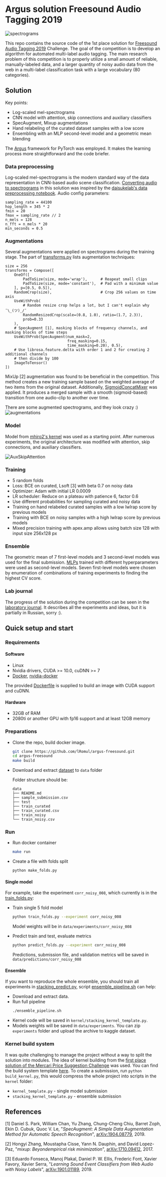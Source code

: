 # Argus solution Freesound Audio Tagging 2019

![spectrograms](readme_images/spectrograms.png)

This repo contains the source code of the 1st place solution for [Freesound Audio Tagging 2019](https://www.kaggle.com/c/freesound-audio-tagging-2019) Challenge. The goal of the competition is to develop an algorithm for automated multi-label audio tagging. The main research problem of this competition is to properly utilize a small amount of reliable, manually-labeled data, and a larger quantity of noisy audio data from the web in a multi-label classification task with a large vocabulary (80 categories).

## Solution 

Key points:
* Log-scaled mel-spectrograms
* CNN model with attention, skip connections and auxiliary classifiers
* SpecAugment, Mixup augmentations 
* Hand relabeling of the curated dataset samples with a low score
* Ensembling with an MLP second-level model and a geometric mean blending

The [Argus](https://github.com/lRomul/argus) framework for PyTorch was employed. It makes the learning process more straightforward and the code briefer.

### Data preprocessing

Log-scaled mel-spectrograms is the modern standard way of the data representation in CNN-based audio scene classification. [Converting audio to spectrograms](src/audio.py) in this solution was inspired by the [daisukelab's data preprocessing notebook](https://www.kaggle.com/daisukelab/creating-fat2019-preprocessed-data). Audio config parameters:  
```
sampling_rate = 44100
hop_length = 345 * 2
fmin = 20
fmax = sampling_rate // 2
n_mels = 128
n_fft = n_mels * 20
min_seconds = 0.5
```

### Augmentations 
Several augmentations were applied on spectrograms during the training stage. The part of [transforms.py](src/transforms.py) lists augmentation techniques:

```
size = 256
transforms = Compose([
    OneOf([
        PadToSize(size, mode='wrap'),      # Reapeat small clips
        PadToSize(size, mode='constant'),  # Pad with a minimum value
    ], p=[0.5, 0.5]),
    RandomCrop(size),                      # Crop 256 values on time axis 
    UseWithProb(
        # Random resize crop helps a lot, but I can't explain why ¯\_(ツ)_/¯   
        RandomResizedCrop(scale=(0.8, 1.0), ratio=(1.7, 2.3)),
        prob=0.33
    ),
    # SpecAugment [1], masking blocks of frequency channels, and masking blocks of time steps
    UseWithProb(SpecAugment(num_mask=2,       
                            freq_masking=0.15,
                            time_masking=0.20), 0.5),
    # Use librosa.feature.delta with order 1 and 2 for creating 2 additional channels 
    # then divide by 100 
    ImageToTensor()                  
])
```

MixUp [2] augmentation was found to be beneficial in the competition. This method creates a new training sample based on the weighted average of two items from the original dataset.
Additionally, [SigmoidConcatMixer](src/mixers.py) was applied. It produces a merged sample with a smooth (sigmoid-based) transition from one audio-clip to another over time.

There are some augmented spectrograms, and they look crazy :)  
![augmentations](readme_images/augmentations.png)

### Model 

Model from [mhiro2's kernel](https://www.kaggle.com/mhiro2/simple-2d-cnn-classifier-with-pytorch) was used as a starting point. After numerous experiments, the original architecture was modified with attention, skip connections, and auxiliary classifiers.

![AuxSkipAttention](readme_images/AuxSkipAttention.png)

### Training 

* 5 random folds 
* Loss: BCE on curated, Lsoft [3] with beta 0.7 on noisy data  
* Optimizer: Adam with initial LR 0.0009  
* LR scheduler: Reduce on a plateau with patience 6, factor 0.6  
* Use different probabilities for sampling curated and noisy data  
* Training on hand relabeled curated samples with a low lwlrap score by previous models  
* Training with BCE on noisy samples with a high lwlrap score by previous models
* Mixed precision training with apex.amp allows using batch size 128 with input size 256x128 px


### Ensemble 

The geometric mean of 7 first-level models and 3 second-level models was used for the final submission. [MLPs](src/stacking/models.py) trained with different hyperparameters were used as second-level models. Seven first-level models were chosen by enumeration of combinations of training experiments to finding the highest CV score. 

### Lab journal 

The progress of the solution during the competition can be seen in the [laboratory journal](https://docs.google.com/spreadsheets/d/1uOp2Du3CROtpg7TuSFmSejyXQe2Dp8DGh5Dm5onBWfc/edit?usp=sharing). It describes all the experiments and ideas, but it is partially in Russian, sorry :).

## Quick setup and start 

### Requirements 

#### Software

* Linux
* Nvidia drivers, CUDA >= 10.0, cuDNN >= 7
* [Docker](https://www.docker.com), [nvidia-docker](https://github.com/NVIDIA/nvidia-docker) 

The provided [Dockerfile](Dockerfile) is supplied to build an image with CUDA support and cuDNN.

#### Hardware

* 32GB of RAM
* 2080ti or another GPU with fp16 support and at least 12GB memory 

### Preparations 

* Clone the repo, build docker image. 
    ```bash
    git clone https://github.com/lRomul/argus-freesound.git
    cd argus-freesound
    make build
    ```

* Download and extract [dataset](https://www.kaggle.com/c/freesound-audio-tagging-2019/data) to `data` folder

    Folder structure should be:
    ```
    data
    ├── README.md
    ├── sample_submission.csv
    ├── test
    ├── train_curated
    ├── train_curated.csv
    ├── train_noisy
    └── train_noisy.csv
    ```

### Run

* Run docker container 
    ```bash
    make run
    ```

* Create a file with folds split
    ```bash
    python make_folds.py
    ```
 
#### Single model

For example, take the experiment `corr_noisy_008`, which currently is in the [train_folds.py](train_folds.py):
 
* Train single 5 fold model
    
    ```bash
    python train_folds.py --experiment corr_noisy_008
    ```
    
    Model weights will be in `data/experiments/corr_noisy_008`
    
* Predict train and test, evaluate metrics 

    ```bash
    python predict_folds.py --experiment corr_noisy_008
    ```
   
   Predictions, submission file, and validation metrics will be saved in `data/predictions/corr_noisy_008`


#### Ensemble

If you want to reproduce the whole ensemble, you should train all experiments in [stacking_predict.py](stacking_predict.py), script [ensemble_pipeline.sh](ensemble_pipeline.sh) can help:

* Download and extract data.
* Run full pipeline 
    ```bash
    ./ensemble_pipeline.sh
    ```
* Kernel code will be saved in  `kernel/stacking_kernel_template.py`. 
* Models weights will be saved in `data/experiments`. You can zip `experiments` folder and upload the archive to kaggle dataset. 

### Kernel build system 

It was quite challenging to manage the project without a way to split the solution into modules. The idea of kernel building from the [first place solution of the Mercari Price Suggestion Challenge](https://www.kaggle.com/c/mercari-price-suggestion-challenge/discussion/50256#latest-315679) was used. You can find the build system template [here](https://github.com/lopuhin/kaggle-script-template). 
To create a submission, run `python build_kernel.py`, this would compress the whole project into scripts in the `kernel` folder:
* `kernel_template.py` - single model submission  
* `stacking_kernel_template.py` - ensemble submission


## References

[1] Daniel S. Park, William Chan, Yu Zhang, Chung-Cheng Chiu, Barret Zoph, Ekin D. Cubuk, Quoc V. Le, &quot;_SpecAugment: A Simple Data Augmentation Method for Automatic Speech Recognition_&quot;, [arXiv:1904.08779](https://arxiv.org/abs/1904.08779), 2019.

[2] Hongyi Zhang, Moustapha Cisse, Yann N. Dauphin, and David Lopez-Paz, &quot;_mixup: Beyondempirical risk minimization_&quot;, [arXiv:1710.09412](https://arxiv.org/abs/1710.09412), 2017.

[3] Eduardo Fonseca, Manoj Plakal, Daniel P. W. Ellis, Frederic Font, Xavier Favory, Xavier Serra, &quot;_Learning Sound Event Classifiers from Web Audio with Noisy Labels_&quot;, [arXiv:1901.01189](https://arxiv.org/abs/1901.01189), 2019.
